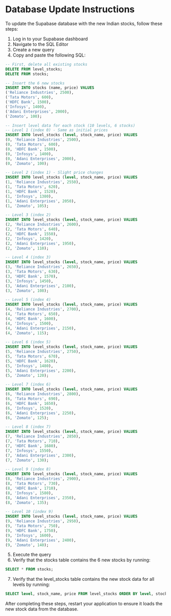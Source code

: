 # Database Update Instructions

To update the Supabase database with the new Indian stocks, follow these steps:

1. Log in to your Supabase dashboard
2. Navigate to the SQL Editor
3. Create a new query
4. Copy and paste the following SQL:

```sql
-- First, delete all existing stocks
DELETE FROM level_stocks;
DELETE FROM stocks;

-- Insert the 6 new stocks
INSERT INTO stocks (name, price) VALUES 
('Reliance Industries', 2500),
('Tata Motors', 600),
('HDFC Bank', 1500),
('Infosys', 1400),
('Adani Enterprises', 2000),
('Zomato', 100);

-- Insert level data for each stock (10 levels, 6 stocks)
-- Level 1 (index 0) - Same as initial prices
INSERT INTO level_stocks (level, stock_name, price) VALUES 
(0, 'Reliance Industries', 2500),
(0, 'Tata Motors', 600),
(0, 'HDFC Bank', 1500),
(0, 'Infosys', 1400),
(0, 'Adani Enterprises', 2000),
(0, 'Zomato', 100);

-- Level 2 (index 1) - Slight price changes
INSERT INTO level_stocks (level, stock_name, price) VALUES 
(1, 'Reliance Industries', 2550),
(1, 'Tata Motors', 620),
(1, 'HDFC Bank', 1520),
(1, 'Infosys', 1380),
(1, 'Adani Enterprises', 2050),
(1, 'Zomato', 105);

-- Level 3 (index 2)
INSERT INTO level_stocks (level, stock_name, price) VALUES 
(2, 'Reliance Industries', 2600),
(2, 'Tata Motors', 640),
(2, 'HDFC Bank', 1550),
(2, 'Infosys', 1420),
(2, 'Adani Enterprises', 1950),
(2, 'Zomato', 110);

-- Level 4 (index 3)
INSERT INTO level_stocks (level, stock_name, price) VALUES 
(3, 'Reliance Industries', 2650),
(3, 'Tata Motors', 630),
(3, 'HDFC Bank', 1570),
(3, 'Infosys', 1450),
(3, 'Adani Enterprises', 2100),
(3, 'Zomato', 108);

-- Level 5 (index 4)
INSERT INTO level_stocks (level, stock_name, price) VALUES 
(4, 'Reliance Industries', 2700),
(4, 'Tata Motors', 650),
(4, 'HDFC Bank', 1600),
(4, 'Infosys', 1500),
(4, 'Adani Enterprises', 2150),
(4, 'Zomato', 115);

-- Level 6 (index 5)
INSERT INTO level_stocks (level, stock_name, price) VALUES 
(5, 'Reliance Industries', 2750),
(5, 'Tata Motors', 670),
(5, 'HDFC Bank', 1620),
(5, 'Infosys', 1480),
(5, 'Adani Enterprises', 2200),
(5, 'Zomato', 120);

-- Level 7 (index 6)
INSERT INTO level_stocks (level, stock_name, price) VALUES 
(6, 'Reliance Industries', 2800),
(6, 'Tata Motors', 690),
(6, 'HDFC Bank', 1650),
(6, 'Infosys', 1520),
(6, 'Adani Enterprises', 2250),
(6, 'Zomato', 125);

-- Level 8 (index 7)
INSERT INTO level_stocks (level, stock_name, price) VALUES 
(7, 'Reliance Industries', 2850),
(7, 'Tata Motors', 710),
(7, 'HDFC Bank', 1680),
(7, 'Infosys', 1550),
(7, 'Adani Enterprises', 2300),
(7, 'Zomato', 130);

-- Level 9 (index 8)
INSERT INTO level_stocks (level, stock_name, price) VALUES 
(8, 'Reliance Industries', 2900),
(8, 'Tata Motors', 730),
(8, 'HDFC Bank', 1710),
(8, 'Infosys', 1580),
(8, 'Adani Enterprises', 2350),
(8, 'Zomato', 135);

-- Level 10 (index 9)
INSERT INTO level_stocks (level, stock_name, price) VALUES 
(9, 'Reliance Industries', 2950),
(9, 'Tata Motors', 750),
(9, 'HDFC Bank', 1750),
(9, 'Infosys', 1600),
(9, 'Adani Enterprises', 2400),
(9, 'Zomato', 140);
```

5. Execute the query
6. Verify that the stocks table contains the 6 new stocks by running:

```sql
SELECT * FROM stocks;
```

7. Verify that the level_stocks table contains the new stock data for all levels by running:

```sql
SELECT level, stock_name, price FROM level_stocks ORDER BY level, stock_name;
```

After completing these steps, restart your application to ensure it loads the new stock data from the database. 